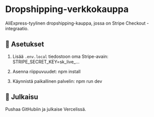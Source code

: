 # Dropshipping-verkkokauppa

AliExpress-tyylinen dropshipping-kauppa, jossa on Stripe Checkout -integraatio.

## 🔧 Asetukset
1. Lisää `.env.local` tiedostoon oma Stripe-avain:
   STRIPE_SECRET_KEY=sk_live_...

2. Asenna riippuvuudet:
   npm install

3. Käynnistä paikallinen palvelin:
   npm run dev

## 🚀 Julkaisu
Pushaa GitHubiin ja julkaise Vercelissä.
